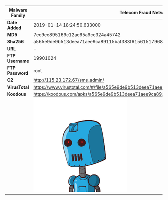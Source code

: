 | Malware Family | Telecom Fraud Network for South Koreans                      |
| -------------- | ------------------------------------------------------------ |
| **Date Added** | 2019-01-14 18:24:50.633000                                                   |
| **MD5**        | 7ec9ee895169c12ac65a9cc324a45742                             |
| **Sha256**     | a565e9de9b513deea71aee9ca89115baf383f6156151796867715fdc93b56528 |
| **URL**        | -                                                            |
| **FTP Username**        | 19901024                                                            |
| **FTP Password**        | root                                                            |
| **C2**         | http://115.23.172.67/sms_admin/ |
| **VirusTotal** | https://www.virustotal.com/#/file/a565e9de9b513deea71aee9ca89115baf383f6156151796867715fdc93b56528/detection |
| **Koodous**    | https://koodous.com/apks/a565e9de9b513deea71aee9ca89115baf383f6156151796867715fdc93b56528 |
|                | ![](../assets/a565e9de9b513deea71aee9ca89115baf383f6156151796867715fdc93b56528.png) |